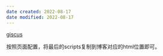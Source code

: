 ```yaml
---
date created: 2022-08-17
date modified: 2022-08-17
---
```

[giscus](https://giscus.app/zh-CN)

按照页面配置，将最后的scripts复制到博客对应的html位置即可。
